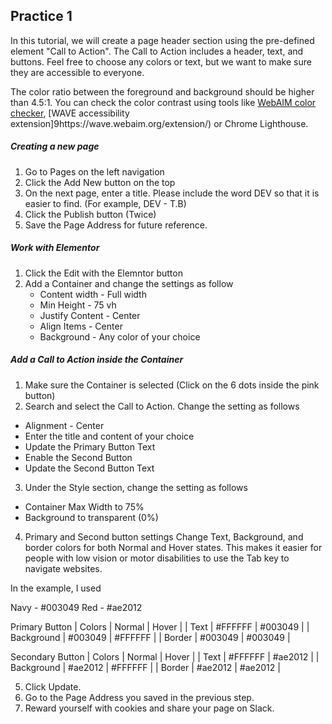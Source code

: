## Practice 1

In this tutorial, we will create a page header section using the pre-defined element "Call to Action". The Call to Action includes a header, text, and buttons. Feel free to choose any colors or text, but we want to make sure they are accessible to everyone. 

The color ratio between the foreground and background should be higher than 4.5:1. You can check the color contrast using tools like [WebAIM color checker](https://webaim.org/resources/contrastchecker/), [WAVE accessibility extension]9https://wave.webaim.org/extension/) or Chrome Lighthouse. 


##### Creating a new page

1. Go to Pages on the left navigation
2. Click the Add New button on the top 
3. On the next page, enter a title. Please include the word DEV so that it is easier to find. (For example, DEV - T.B)
4. Click the Publish button (Twice)
5. Save the Page Address for future reference.

##### Work with Elementor
1. Click the Edit with the Elemntor button
2. Add a Container and change the settings as follow
    * Content width - Full width
    * Min Height - 75 vh
    * Justify Content - Center
    * Align Items - Center
    * Background - Any color of your choice

##### Add a Call to Action inside the Container
1. Make sure the Container is selected (Click on the 6 dots inside the pink button)
2. Search and select the Call to Action. Change the setting as follows
  * Alignment - Center
  * Enter the title and content of your choice
  * Update the Primary Button Text
  * Enable the Second Button 
  * Update the Second Button Text    
3. Under the Style section, change the setting as follows
  * Container Max Width to 75%
  * Background to transparent (0%)
4. Primary and Second button settings
Change Text, Background, and border colors for both Normal and Hover states. This makes it easier for people with low vision or motor disabilities to use the Tab key to navigate websites.

In the example, I used 

Navy - #003049
Red - #ae2012

Primary Button
| Colors | Normal | Hover |
| Text   | #FFFFFF | #003049 |
| Background | #003049 | #FFFFFF |
| Border | #003049 | #003049 |

Secondary Button
| Colors | Normal | Hover |
| Text   | #FFFFFF | #ae2012 |
| Background | #ae2012  | #FFFFFF |
| Border | #ae2012  | #ae2012  |

5. Click Update. 
6. Go to the Page Address you saved in the previous step.  
7. Reward yourself with cookies and share your page on Slack. 